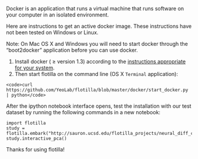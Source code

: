 Docker is an application that runs a virtual machine that runs software on your computer in an isolated environment.

Here are instructions to get an active docker image. These instructions have not been tested on Windows or Linux.

Note: On Mac OS X and Windows you will need to start docker through the “boot2docker” application before you can use docker.

  1. Install docker ( ≥ version 1.3) according to the [instructions appropriate for your system](https://docs.docker.com/installation/#installation).<br>
  2. Then start flotilla on the command line (OS X `Terminal` application):
  

    <code>curl https://github.com/YeoLab/flotilla/blob/master/docker/start_docker.py | python</code>


After the ipython notebook interface opens, test the installation with our test dataset by running the following commands in a new notebook:

    import flotilla
    study = flotilla.embark("http://sauron.ucsd.edu/flotilla_projects/neural_diff_chr22/datapackage.json")
    study.interactive_pca()
    
Thanks for using flotilla!